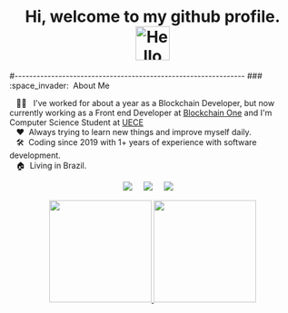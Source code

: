 <div align="center">
    <h1> Hi, welcome to my github profile.
        <img src="./alt/hello.gif" width="60" title='Hello'>
    </h1>
</div>
#---------------------------------------------------------------
### :space_invader: &nbsp;About Me

&nbsp;&nbsp;&nbsp;:technologist: &nbsp; I've worked for about a year as a Blockchain Developer, but now currently working as a Front end Developer at [Blockchain One](https://blockchainone.com.br/) and I'm Computer Science Student at [UECE](http://www.uece.br/)\
&nbsp;&nbsp;&nbsp;:hearts: &nbsp;Always trying to learn new things and improve myself daily.\
&nbsp;&nbsp;&nbsp;:hammer_and_wrench: &nbsp;Coding since 2019 with 1+ years of experience with software development.\
&nbsp;&nbsp;&nbsp;:house: &nbsp;Living in Brazil.

<p align="center">
  <a target="_blank" href="mailto:emersonlucenaoficial@gmail.com?subject=Olá%Emerson"><img src="https://img.shields.io/badge/gmail-%23D14836.svg?&style=for-the-badge&logo=gmail&logoColor=white" /></a>&nbsp;&nbsp;&nbsp;&nbsp;
  <a target="_blank" href="https://www.instagram.com/erms1337/"><img src="https://img.shields.io/badge/instagram-%23dc2743.svg?&style=for-the-badge&logo=instagram&logoColor=white" /></a>&nbsp;&nbsp;&nbsp;&nbsp;
  <a target="_blank" href="https://www.linkedin.com/in/emerson-lucena-6b26391a3/"><img src="https://img.shields.io/badge/linkedin-%230077B5.svg?&style=for-the-badge&logo=linkedin&logoColor=white" /></a>&nbsp;&nbsp;&nbsp;&nbsp;
</p>



<div align="center">
  <a href="https://github.com/antoniobmn">
  <img height="180em" src="https://github-readme-stats.vercel.app/api?username=antoniobmn&show_icons=true&theme=dracula&include_all_commits=true&count_private=true"/>
  <img height="180em" src="https://github-readme-stats.vercel.app/api/top-langs/?username=antoniobmn&layout=compact&langs_count=7&theme=dracula"/>
</div>
